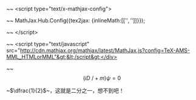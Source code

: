 ~~ &lt;script type="text/x-mathjax-config"&gt;

~~ MathJax.Hub.Config({tex2jax: {inlineMath:[['$','$']]}});

~~ &lt;/script&gt;

~~ &lt;script type="text/javascript" src="http://cdn.mathjax.org/mathjax/latest/MathJax.js?config=TeX-AMS-MML_HTMLorMML"&gt;&lt;/script&gt;</div>



~~ $$\left(iD\!\!\!/+m\right)\psi = 0$$

~$\dfrac{1}{2}$~，这就是二分之一，想不到吧！